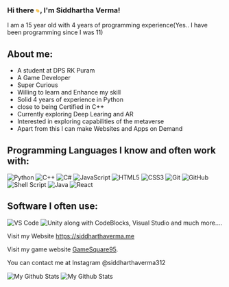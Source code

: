 ### Hi there <img src="https://raw.githubusercontent.com/ABSphreak/ABSphreak/master/gifs/Hi.gif" width="10px">, I'm Siddhartha Verma!

I am a 15 year old with 4 years of programming experience(Yes.. I have been programming since I was 11)

## About me:
-  A student at DPS RK Puram
- A Game Developer
- Super Curious
- Willing to learn and Enhance my skill
- Solid 4 years of experience in Python
- close to being Certified in C++
- Currently exploring Deep Learing and AR 
- Interested in exploring capabilities of the metaverse
- Apart from this I can make Websites and Apps on Demand

## Programming Languages I know and often work with:

![Python](https://img.shields.io/badge/python-3670A0?style=for-the-badge&logo=python&logoColor=ffdd54) 
![C++](https://img.shields.io/badge/C%2B%2B-00599C?style=for-the-badge&logo=c%2B%2B&logoColor=white)
![C#](https://img.shields.io/badge/C%23-239120?style=for-the-badge&logo=c-sharp&logoColor=white)
![JavaScript](https://img.shields.io/badge/javascript-%23323330.svg?style=for-the-badge&logo=javascript&logoColor=%23F7DF1E) 
![HTML5](https://img.shields.io/badge/html5-%23E34F26.svg?style=for-the-badge&logo=html5&logoColor=white) 
![CSS3](https://img.shields.io/badge/css3-%231572B6.svg?style=for-the-badge&logo=css3&logoColor=white) 
![Git](https://img.shields.io/badge/git-%23F05033.svg?style=for-the-badge&logo=git&logoColor=white)
![GitHub](https://img.shields.io/badge/github-%23121011.svg?style=for-the-badge&logo=github&logoColor=white)
![Shell Script](https://img.shields.io/badge/shell_script-%23121011.svg?style=for-the-badge&logo=gnu-bash&logoColor=white)
![Java](https://img.shields.io/badge/java-%23ED8B00.svg?style=for-the-badge&logo=java&logoColor=white) 
![React](https://img.shields.io/badge/React-20232A?style=for-the-badge&logo=react&logoColor=61DAFB)

## Software I often use:
![VS Code](https://img.shields.io/badge/Visual%20Studio%20Code-0078d7.svg?style=for-the-badge&logo=visual-studio-code&logoColor=white)
![Unity](https://img.shields.io/badge/Unity-100000?style=for-the-badge&logo=unity&logoColor=white)
  along with CodeBlocks, Visual Studio and much more....

Visit my Website https://siddharthaverma.me

Visit my game website [GameSquare95](https://gamesquare95.wordpress.com/).

You can contact me at Instagram @siddharthaverma312

<img  align="center" src="https://github-readme-stats.vercel.app/api?username=SidVer312&&show_icons=true&count_private=true&hide_border=true&hide_title=true&theme=dracula" alt="My Github Stats">

<img align="center" src="https://github-readme-stats.vercel.app/api/top-langs/?username=SidVer312&layout=compact&hide_border=true&theme=dracula" alt="My Github Stats">

